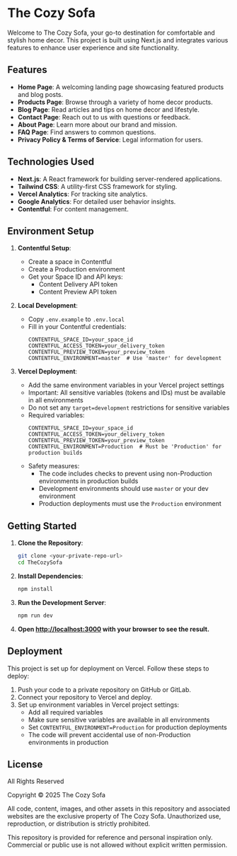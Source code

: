# The Cozy Sofa

Welcome to The Cozy Sofa, your go-to destination for comfortable and stylish home decor. This project is built using Next.js and integrates various features to enhance user experience and site functionality.

## Features

- **Home Page**: A welcoming landing page showcasing featured products and blog posts.
- **Products Page**: Browse through a variety of home decor products.
- **Blog Page**: Read articles and tips on home decor and lifestyle.
- **Contact Page**: Reach out to us with questions or feedback.
- **About Page**: Learn more about our brand and mission.
- **FAQ Page**: Find answers to common questions.
- **Privacy Policy & Terms of Service**: Legal information for users.

## Technologies Used

- **Next.js**: A React framework for building server-rendered applications.
- **Tailwind CSS**: A utility-first CSS framework for styling.
- **Vercel Analytics**: For tracking site analytics.
- **Google Analytics**: For detailed user behavior insights.
- **Contentful**: For content management.

## Environment Setup

1. **Contentful Setup**:

   - Create a space in Contentful
   - Create a Production environment
   - Get your Space ID and API keys:
     - Content Delivery API token
     - Content Preview API token

2. **Local Development**:

   - Copy `.env.example` to `.env.local`
   - Fill in your Contentful credentials:
     ```
     CONTENTFUL_SPACE_ID=your_space_id
     CONTENTFUL_ACCESS_TOKEN=your_delivery_token
     CONTENTFUL_PREVIEW_TOKEN=your_preview_token
     CONTENTFUL_ENVIRONMENT=master  # Use 'master' for development
     ```

3. **Vercel Deployment**:
   - Add the same environment variables in your Vercel project settings
   - Important: All sensitive variables (tokens and IDs) must be available in all environments
   - Do not set any `target=development` restrictions for sensitive variables
   - Required variables:
     ```
     CONTENTFUL_SPACE_ID=your_space_id
     CONTENTFUL_ACCESS_TOKEN=your_delivery_token
     CONTENTFUL_PREVIEW_TOKEN=your_preview_token
     CONTENTFUL_ENVIRONMENT=Production  # Must be 'Production' for production builds
     ```
   - Safety measures:
     - The code includes checks to prevent using non-Production environments in production builds
     - Development environments should use `master` or your dev environment
     - Production deployments must use the `Production` environment

## Getting Started

1. **Clone the Repository**:

   ```bash
   git clone <your-private-repo-url>
   cd TheCozySofa
   ```

2. **Install Dependencies**:

   ```bash
   npm install
   ```

3. **Run the Development Server**:

   ```bash
   npm run dev
   ```

4. **Open [http://localhost:3000](http://localhost:3000) with your browser to see the result.**

## Deployment

This project is set up for deployment on Vercel. Follow these steps to deploy:

1. Push your code to a private repository on GitHub or GitLab.
2. Connect your repository to Vercel and deploy.
3. Set up environment variables in Vercel project settings:
   - Add all required variables
   - Make sure sensitive variables are available in all environments
   - Set `CONTENTFUL_ENVIRONMENT=Production` for production deployments
   - The code will prevent accidental use of non-Production environments in production

## License

All Rights Reserved

Copyright © 2025 The Cozy Sofa

All code, content, images, and other assets in this repository and associated websites are the exclusive property of The Cozy Sofa. Unauthorized use, reproduction, or distribution is strictly prohibited.

This repository is provided for reference and personal inspiration only. Commercial or public use is not allowed without explicit written permission.
